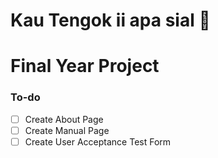 # Kau Tengok ii apa sial 🖕
# Final Year Project
### To-do
- [ ]  Create About Page
- [ ]  Create Manual Page 
- [ ]  Create User Acceptance Test Form
